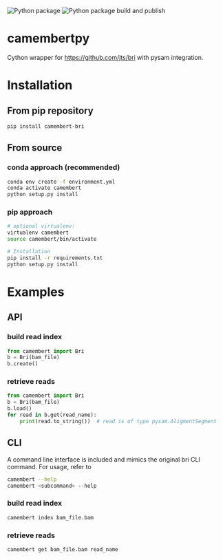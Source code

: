 ![Python package](https://github.com/usajusaj/camembertpy/workflows/Python%20package/badge.svg)
![Python package build and publish](https://github.com/usajusaj/camembertpy/workflows/Python%20package%20build%20and%20publish/badge.svg)
# camembertpy

Cython wrapper for https://github.com/jts/bri with pysam integration.

# Installation
## From pip repository
```bash
pip install camembert-bri
```
## From source
### conda approach (recommended)
```bash
conda env create -f environment.yml
conda activate camembert
python setup.py install
```
### pip approach
```bash
# optional virtualenv:
virtualenv camembert
source camembert/bin/activate

# Installation
pip install -r requirements.txt
python setup.py install
```

# Examples
## API
### build read index
```python
from camembert import Bri
b = Bri(bam_file)
b.create()
```

### retrieve reads
```python
from camembert import Bri
b = Bri(bam_file)
b.load()
for read in b.get(read_name):
    print(read.to_string())  # read is of type pysam.AligmentSegment
```
## CLI
A command line interface is included and mimics the original bri CLI command. For usage, refer to
```bash
camembert --help
camembert <subcommand> --help
```

### build read index
```bash
camembert index bam_file.bam
```

### retrieve reads
```bash
camembert get bam_file.bam read_name
```
